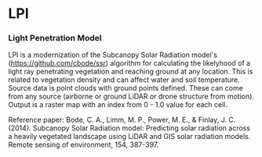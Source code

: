# LPI
### Light Penetration Model
LPI is a modernization of the Subcanopy Solar Radiation model's (https://github.com/cbode/ssr) algorithm for calculating the likelyhood of a light ray penetrating vegetation and reaching ground at any location.  This is related to vegetation density and can affect water and soil temperature.     
Source data is point clouds with ground points defined.  These can come from any source (airborne  or ground LiDAR or drone structure from motion).     
Output is a raster map with an index from 0 - 1.0 value for each cell.   

Reference paper:  Bode, C. A., Limm, M. P., Power, M. E., & Finlay, J. C. (2014). Subcanopy Solar Radiation model: Predicting solar radiation across a heavily vegetated landscape using LiDAR and GIS solar radiation models. Remote sensing of environment, 154, 387-397.   
